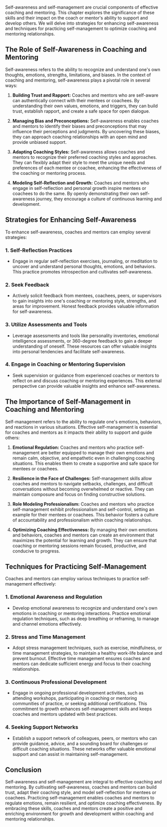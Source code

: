 
Self-awareness and self-management are crucial components of effective coaching and mentoring. This chapter explores the significance of these skills and their impact on the coach or mentor's ability to support and develop others. We will delve into strategies for enhancing self-awareness and techniques for practicing self-management to optimize coaching and mentoring relationships.

The Role of Self-Awareness in Coaching and Mentoring
----------------------------------------------------

Self-awareness refers to the ability to recognize and understand one's own thoughts, emotions, strengths, limitations, and biases. In the context of coaching and mentoring, self-awareness plays a pivotal role in several ways:

1. **Building Trust and Rapport:** Coaches and mentors who are self-aware can authentically connect with their mentees or coachees. By understanding their own values, emotions, and triggers, they can build trust, establish rapport, and create a safe space for open dialogue.

2. **Managing Bias and Preconceptions:** Self-awareness enables coaches and mentors to identify their biases and preconceptions that may influence their perceptions and judgments. By uncovering these biases, they can approach coaching relationships with an open mind and provide unbiased support.

3. **Adapting Coaching Styles:** Self-awareness allows coaches and mentors to recognize their preferred coaching styles and approaches. They can flexibly adapt their style to meet the unique needs and preferences of each mentee or coachee, enhancing the effectiveness of the coaching or mentoring process.

4. **Modeling Self-Reflection and Growth:** Coaches and mentors who engage in self-reflection and personal growth inspire mentees or coachees to do the same. By openly demonstrating their own self-awareness journey, they encourage a culture of continuous learning and development.

Strategies for Enhancing Self-Awareness
---------------------------------------

To enhance self-awareness, coaches and mentors can employ several strategies:

### 1. **Self-Reflection Practices**

* Engage in regular self-reflection exercises, journaling, or meditation to uncover and understand personal thoughts, emotions, and behaviors. This practice promotes introspection and cultivates self-awareness.

### 2. **Seek Feedback**

* Actively solicit feedback from mentees, coachees, peers, or supervisors to gain insights into one's coaching or mentoring style, strengths, and areas for improvement. Honest feedback provides valuable information for self-awareness.

### 3. **Utilize Assessments and Tools**

* Leverage assessments and tools like personality inventories, emotional intelligence assessments, or 360-degree feedback to gain a deeper understanding of oneself. These resources can offer valuable insights into personal tendencies and facilitate self-awareness.

### 4. **Engage in Coaching or Mentoring Supervision**

* Seek supervision or guidance from experienced coaches or mentors to reflect on and discuss coaching or mentoring experiences. This external perspective can provide valuable insights and enhance self-awareness.

The Importance of Self-Management in Coaching and Mentoring
-----------------------------------------------------------

Self-management refers to the ability to regulate one's emotions, behaviors, and reactions in various situations. Effective self-management is essential for coaches and mentors as it impacts their ability to support and guide others:

1. **Emotional Regulation:** Coaches and mentors who practice self-management are better equipped to manage their own emotions and remain calm, objective, and empathetic even in challenging coaching situations. This enables them to create a supportive and safe space for mentees or coachees.

2. **Resilience in the Face of Challenges:** Self-management skills allow coaches and mentors to navigate setbacks, challenges, and difficult conversations without becoming overwhelmed or reactive. They can maintain composure and focus on finding constructive solutions.

3. **Role Modeling Professionalism:** Coaches and mentors who practice self-management exhibit professionalism and self-control, setting an example for their mentees or coachees. This behavior fosters a culture of accountability and professionalism within coaching relationships.

4. **Optimizing Coaching Effectiveness:** By managing their own emotions and behaviors, coaches and mentors can create an environment that maximizes the potential for learning and growth. They can ensure that coaching or mentoring sessions remain focused, productive, and conducive to progress.

Techniques for Practicing Self-Management
-----------------------------------------

Coaches and mentors can employ various techniques to practice self-management effectively:

### 1. **Emotional Awareness and Regulation**

* Develop emotional awareness to recognize and understand one's own emotions in coaching or mentoring interactions. Practice emotional regulation techniques, such as deep breathing or reframing, to manage and channel emotions effectively.

### 2. **Stress and Time Management**

* Adopt stress management techniques, such as exercise, mindfulness, or time management strategies, to maintain a healthy work-life balance and prevent burnout. Effective time management ensures coaches and mentors can dedicate sufficient energy and focus to their coaching relationships.

### 3. **Continuous Professional Development**

* Engage in ongoing professional development activities, such as attending workshops, participating in coaching or mentoring communities of practice, or seeking additional certifications. This commitment to growth enhances self-management skills and keeps coaches and mentors updated with best practices.

### 4. **Seeking Support Networks**

* Establish a support network of colleagues, peers, or mentors who can provide guidance, advice, and a sounding board for challenges or difficult coaching situations. These networks offer valuable emotional support and can assist in maintaining self-management.

Conclusion
----------

Self-awareness and self-management are integral to effective coaching and mentoring. By cultivating self-awareness, coaches and mentors can build trust, adapt their coaching style, and model self-reflection for mentees or coachees. Practicing self-management enables coaches and mentors to regulate emotions, remain resilient, and optimize coaching effectiveness. By embracing these skills, coaches and mentors create a positive and enriching environment for growth and development within coaching and mentoring relationships.
